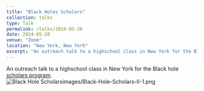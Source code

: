```yaml
---
title: "Black Holes Scholars"
collection: talks
type: Talk
permalink: /talks/2024-05-28
date: 2024-05-28
venue: "Zoom"
location: "New York, New York"
excerpt: "An outreach talk to a highschool class in New York for the Black hole scholars program."
---
```


An outreach talk to a highschool class in New York for the Black hole [scholars program](https://bhi.fas.harvard.edu/black-hole-scholars/).
![Black Hole Scholarsimages/Black-Hole-Scholars-II-1.png](../images/Black-Hole-Scholars-II-1.png)